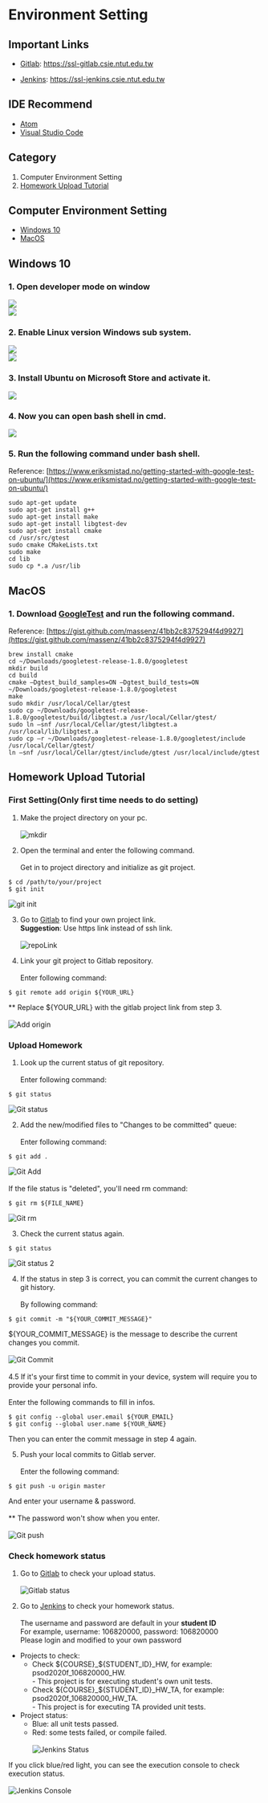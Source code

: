 # Environment Setting
## Important Links
* [Gitlab](https://ssl-gitlab.csie.ntut.edu.tw): https://ssl-gitlab.csie.ntut.edu.tw

* [Jenkins](https://ssl-jenkins.csie.ntut.edu.tw): https://ssl-jenkins.csie.ntut.edu.tw


## IDE Recommend
* [Atom](https://atom.io/)
* [Visual Studio Code](https://code.visualstudio.com/)

## Category
1. Computer Environment Setting
2. [Homework Upload Tutorial](#homework-upload-tutorial)

## Computer Environment Setting
* [Windows 10](#windows-10)
* [MacOS](#macos)

## Windows 10  
### 1. Open developer mode on window  
![](https://i.imgur.com/90z86U2.png)  
![](https://i.imgur.com/2mP5opN.png)  

### 2. Enable Linux version Windows sub system.  
![](https://i.imgur.com/dZ695aE.png)  
![](https://i.imgur.com/ZfGTY1D.png)  

### 3. Install Ubuntu on Microsoft Store and activate it.
![](https://i.imgur.com/oSL9INK.png)

### 4. Now you can open bash shell in cmd.  
![](https://i.imgur.com/v7WVbMe.png)

### 5. Run the following command under bash shell.  
Reference: [https://www.eriksmistad.no/getting-started-with-google-test-on-ubuntu/](https://www.eriksmistad.no/getting-started-with-google-test-on-ubuntu/)  
```
sudo apt-get update
sudo apt-get install g++
sudo apt-get install make
sudo apt-get install libgtest-dev
sudo apt-get install cmake
cd /usr/src/gtest 
sudo cmake CMakeLists.txt 
sudo make 
cd lib
sudo cp *.a /usr/lib
```

## MacOS  

### 1. Download [GoogleTest](https://github.com/google/googletest/releases/tag/release-1.8.0) and run the following command.   
Reference: [https://gist.github.com/massenz/41bb2c8375294f4d9927](https://gist.github.com/massenz/41bb2c8375294f4d9927) 
```
brew install cmake
cd ~/Downloads/googletest-release-1.8.0/googletest
mkdir build
cd build
cmake –Dgtest_build_samples=ON –Dgtest_build_tests=ON ~/Downloads/googletest-release-1.8.0/googletest
make
sudo mkdir /usr/local/Cellar/gtest
sudo cp ~/Downloads/googletest-release-1.8.0/googletest/build/libgtest.a /usr/local/Cellar/gtest/
sudo ln –snf /usr/local/Cellar/gtest/libgtest.a /usr/local/lib/libgtest.a
sudo cp –r ~/Downloads/googletest-release-1.8.0/googletest/include /usr/local/Cellar/gtest/
ln –snf /usr/local/Cellar/gtest/include/gtest /usr/local/include/gtest
```


## Homework Upload Tutorial

### First Setting(Only first time needs to do setting)
1. Make the project directory on your pc.<br/><br/>
![mkdir](./img/homework/mkdir.png)

2. Open the terminal and enter the following command.<br/><br/>
Get in to project directory and initialize as git project.
```
$ cd /path/to/your/project
$ git init
```
![git init](./img/homework/gitInit.png)

3. Go to [Gitlab](https://ssl-gitlab.csie.ntut.edu.tw) to find your own project link.<br/>
**Suggestion**: Use https link instead of ssh link.<br/><br/>
![repoLink](./img/homework/repoLink.png)

4. Link your git project to Gitlab repository.<br/><br/>
Enter following command:
```
$ git remote add origin ${YOUR_URL}
```
** Replace ${YOUR_URL} with the gitlab project link from step 3.<br/><br/>
![Add origin](./img/homework/AddOrigin.png)

### Upload Homework
1. Look up the current status of git repository.<br/><br/>
Enter following command:
```
$ git status
```
![Git status](./img/homework/GitStatus.png)

2. Add the new/modified files to "Changes to be committed" queue:<br/><br/>
Enter following command:
```
$ git add .
```
![Git Add](./img/homework/gitAdd.png)<br/><br/>
If the file status is "deleted", you'll need rm command:
```
$ git rm ${FILE_NAME}
```
![Git rm](./img/homework/gitRm.png)

3. Check the current status again.
```
$ git status
```
![Git status 2](./img/homework/GitStatus2.png)

4. If the status in step 3 is correct, you can commit the current changes to git history.<br/><br/>
By following command:
```
$ git commit -m "${YOUR_COMMIT_MESSAGE}"
```
${YOUR_COMMIT_MESSAGE} is the message to describe the current changes you commit.<br/><br/>
![Git Commit](./img/homework/gitCommit.png)<br/><br/>
4.5 If it's your first time to commit in your device, system will require you to provide your personal info.<br/><br/>
Enter the following commands to fill in infos.
```
$ git config --global user.email ${YOUR_EMAIL}
$ git config --global user.name ${YOUR_NAME}
```
Then you can enter the commit message in step 4 again.

5. Push your local commits to Gitlab server.<br/><br/>
Enter the following command:
```
$ git push -u origin master
```
And enter your username & password.<br/><br/>
** The password won't show when you enter.<br/><br/>
![Git push](./img/homework/gitPush.png)

### Check homework status
1. Go to [Gitlab](https://ssl-gitlab.csie.ntut.edu.tw) to check your upload status.<br/><br/>
![Gitlab status](./img/homework/GitlabStatus.png)

2. Go to [Jenkins](https://ssl-jenkins.csie.ntut.edu.tw) to check your homework status.<br/><br/>
The username and password are default in your **student ID**<br/>
For example, username: 106820000, password: 106820000<br/>
Please login and modified to your own password

* Projects to check:
  * Check ${COURSE}_${STUDENT_ID}_HW, for example: psod2020f_106820000_HW.<br/>- This project is for executing student's own unit tests.
  * Check ${COURSE}_${STUDENT_ID}_HW_TA, for example: psod2020f_106820000_HW_TA.<br/>- This project is for executing TA provided unit tests.
* Project status:
  * Blue: all unit tests passed.
  * Red: some tests failed, or compile failed.<br/><br/>
![Jenkins Status](./img/homework/JenkinsStatus.png)

If you click blue/red light, you can see the execution console to check execution status.<br/><br/>
![Jenkins Console](./img/homework/JenkinsConsole.png)

